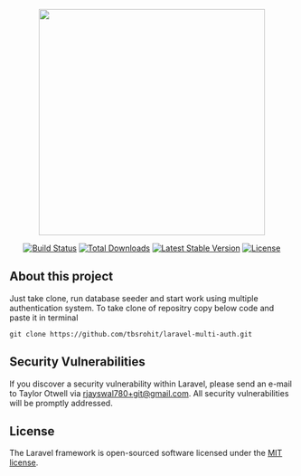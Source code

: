 <p align="center"><a href="https://laravel.com" target="_blank"><img src="https://raw.githubusercontent.com/laravel/art/master/logo-lockup/5%20SVG/2%20CMYK/1%20Full%20Color/laravel-logolockup-cmyk-red.svg" width="400"></a></p>

<p align="center">
<a href="https://travis-ci.org/laravel/framework"><img src="https://travis-ci.org/laravel/framework.svg" alt="Build Status"></a>
<a href="https://packagist.org/packages/laravel/framework"><img src="https://img.shields.io/packagist/dt/laravel/framework" alt="Total Downloads"></a>
<a href="https://packagist.org/packages/laravel/framework"><img src="https://img.shields.io/packagist/v/laravel/framework" alt="Latest Stable Version"></a>
<a href="https://packagist.org/packages/laravel/framework"><img src="https://img.shields.io/packagist/l/laravel/framework" alt="License"></a>
</p>

## About this project
Just take clone, run database seeder and start work using multiple authentication system.
To take clone of repositry copy below code and paste it in terminal
```SHELL
git clone https://github.com/tbsrohit/laravel-multi-auth.git
```

## Security Vulnerabilities

If you discover a security vulnerability within Laravel, please send an e-mail to Taylor Otwell via [rjayswal780+git@gmail.com](mailto:rjayswal780+git@gmail.com). All security vulnerabilities will be promptly addressed.

## License

The Laravel framework is open-sourced software licensed under the [MIT license](https://opensource.org/licenses/MIT).
